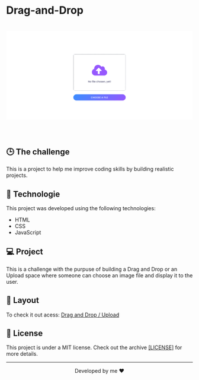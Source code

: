 # Drag-and-Drop

<h1 align="center">
  <img alt="Drag_Drop" title="Drag_Drop" src="https://github.com/gustavodev1998/Drag-and-Drop/blob/c847dc194409e6d632ee3340738011557d3aca6a/Images/Drag_Drop.png" width="820px" />
</h1>

<br>

## 🕒 The challenge
This is a project to help me improve coding skills by building realistic projects.

## 🚀 Technologie

This project was developed using the following technologies:

- HTML
- CSS
- JavaScript

## 💻 Project

This is a challenge with the purpuse of building a Drag and Drop or an Upload space where someone can choose an image file and display it to the user.

## 🔖 Layout
To check it out acess: <a target="_blank" href="https://gustavodev1998.github.io/Drag-and-Drop/">Drag and Drop / Upload</a>

## :memo: License

This project is under a MIT license. Check out the archive
<a href="https://github.com/gustavodev1998/Drag-and-Drop/blob/581df536b4fa7d48cfc39783756d29d6afdf90d6/LICENSE">[LICENSE]</a> for more details.

---

<p align="center"> Developed by me ♥ </span>
